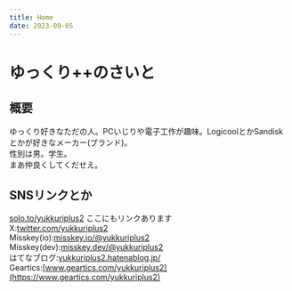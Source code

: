 ```yaml
---
title: Home
date: 2023-09-05
---
```


# ゆっくり++のさいと  
 
## 概要  
ゆっくり好きなただの人。PCいじりや電子工作が趣味。LogicoolとかSandiskとかが好きなメーカー(ブランド)。  
性別は男。学生。  
まあ仲良くしてくだせえ。 
## SNSリンクとか  
[solo.to/yukkuriplus2](https://solo.to/yukkuriplus2) ここにもリンクあります  
X:[twitter.com/yukkuriplus2](https://twitter.com/yukkuriplus2)  
Misskey(io):[misskey.io/@yukkuriplus2](https://misskey.io/@yukkuriplus2)  
Misskey(dev):[misskey.dev/@yukkuriplus2](https://misskey.dev/@yukkuriplus2)  
はてなブログ:[yukkuriplus2.hatenablog.jp/](https://yukkuriplus2.hatenablog.jp/)  
Geartics:[www.geartics.com/yukkuriplus2](https://www.geartics.com/yukkuriplus2)  
